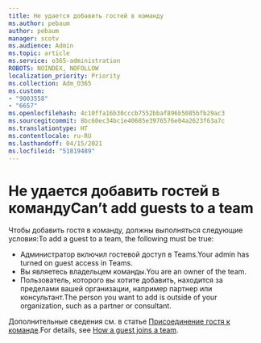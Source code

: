 ```yaml
---
title: Не удается добавить гостей в команду
ms.author: pebaum
author: pebaum
manager: scotv
ms.audience: Admin
ms.topic: article
ms.service: o365-administration
ROBOTS: NOINDEX, NOFOLLOW
localization_priority: Priority
ms.collection: Adm_O365
ms.custom:
- "9003558"
- "6657"
ms.openlocfilehash: 4c10ffa16b30cccb7552bbaf896b5085bfb29ac3
ms.sourcegitcommit: 8bc60ec34bc1e40685e3976576e04a2623f63a7c
ms.translationtype: HT
ms.contentlocale: ru-RU
ms.lasthandoff: 04/15/2021
ms.locfileid: "51819489"
---
```

# <a name="cant-add-guests-to-a-team"></a><span data-ttu-id="f8e95-102">Не удается добавить гостей в команду</span><span class="sxs-lookup"><span data-stu-id="f8e95-102">Can’t add guests to a team</span></span>

<span data-ttu-id="f8e95-103">Чтобы добавить гостя в команду, должны выполняться следующие условия:</span><span class="sxs-lookup"><span data-stu-id="f8e95-103">To add a guest to a team, the following must be true:</span></span>  

- <span data-ttu-id="f8e95-104">Администратор включил гостевой доступ в Teams.</span><span class="sxs-lookup"><span data-stu-id="f8e95-104">Your admin has turned on guest access in Teams.</span></span>
- <span data-ttu-id="f8e95-105">Вы являетесь владельцем команды.</span><span class="sxs-lookup"><span data-stu-id="f8e95-105">You are an owner of the team.</span></span>
- <span data-ttu-id="f8e95-106">Пользователь, которого вы хотите добавить, находится за пределами вашей организации, например партнер или консультант.</span><span class="sxs-lookup"><span data-stu-id="f8e95-106">The person you want to add is outside of your organization, such as a partner or consultant.</span></span>

<span data-ttu-id="f8e95-107">Дополнительные сведения см. в статье [Присоединение гостя к команде](https://docs.microsoft.com/MicrosoftTeams/guest-joins).</span><span class="sxs-lookup"><span data-stu-id="f8e95-107">For details, see  [How a guest joins a team](https://docs.microsoft.com/MicrosoftTeams/guest-joins).</span></span>